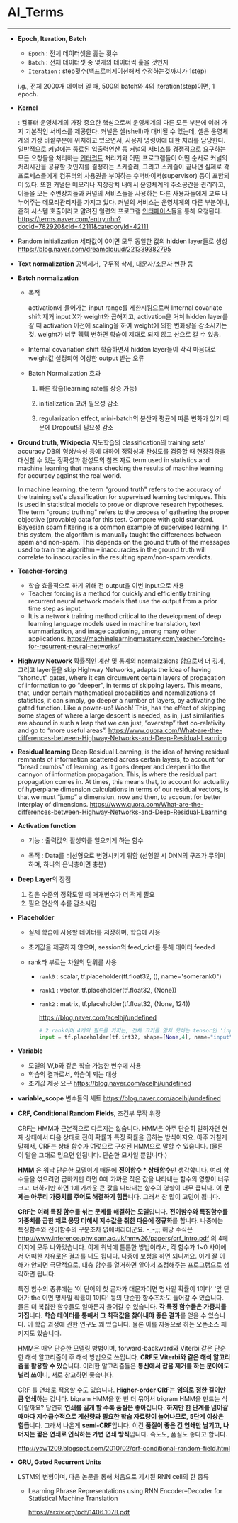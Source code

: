 # AI_Terms

---

- **Epoch, Iteration, Batch**
  
     - `Epoch` : 전체 데이터셋을 훑는 횟수
     - `Batch` : 전체 데이터셋 중 몇개의 데이터씩 훑을 것인지
     - `Iteration` : step횟수(백프로퍼게이션해서 수정하는것까지가 1step)
     
     i.g., 전체 2000개 데이터 일 때, 500의 batch와 4의 iteration(step)이면, 1 epoch.
     
- **Kernel**
  
     : 컴퓨터 운영체계의 가장 중요한 핵심으로써 운영체계의 다른 모든 부분에 여러 가지 기본적인 서비스를 제공한다. 커널은 셸(shell)과 대비될 수 있는데, 셸은 운영체계의 가장 바깥부분에 위치하고 있으면서, 사용자 명령어에 대한 처리를 담당한다. 일반적으로 커널에는 종료된 입출력연산 등 커널의 서비스를 경쟁적으로 요구하는 모든 요청들을 처리하는 [인터럽트](https://terms.naver.com/entry.nhn?docId=782406&ref=y) 처리기와 어떤 프로그램들이 어떤 순서로 커널의 처리시간을 공유할 것인지를 결정하는 스케줄러, 그리고 스케줄이 끝나면 실제로 각 프로세스들에게 컴퓨터의 사용권을 부여하는 수퍼바이저(supervisor) 등이 포함되어 있다.
      또한 커널은 메모리나 저장장치 내에서 운영체계의 주소공간을 관리하고, 이들을 모든 주변장치들과 커널의 서비스들을 사용하는 다른 사용자들에게 고루 나누어주는 메모리관리자를 가지고 있다. 커널의 서비스는 운영체계의 다른 부분이나, 흔히 시스템 호출이라고 알려진 일련의 프로그램 [인터페이스](https://terms.naver.com/entry.nhn?docId=782407&ref=y)들을 통해 요청된다.
<https://terms.naver.com/entry.nhn?docId=782920&cid=42111&categoryId=42111>
     
- Random initialization
     세타값이 0이면 모두 동일한 값의 hidden layer들로 생성
     <https://blog.naver.com/dreamclouud/221339382795>

- **Text normalization**
         공백제거, 구두점 삭제, 대문자/소문자 변환 등

- **Batch normalization**
  
     - 목적
     
       activation에 들어가는 input range를 제한시킴으로써 Internal covariate shift 제거
       input X가 weight와 곱해지고, activation을 거쳐 hidden layer를 갈 때 activation 이전에 scaling을 하여 weight에 의한 변화량을 감소시키는 것. weight가 너무 훽훽 변하면 학습이 제대로 되지 않고 산으로 갈 수 있음.
     
     - Internal covariation shift
       학습하면서 hidden layer들이 각각 마음대로 weight값 설정되어 이상한 output 받는 오류
     
     - Batch Normalization 효과
     
       1. 빠른 학습(learning rate를 상승 가능)
     
       2. initialization 고려 필요성 감소
     
       3. regularization effect, mini-batch의 분산과 평균에 따른 변화가 있기 때문에 Dropout의 필요성 감소
     
- **Ground truth, Wikipedia**
     지도학습의 classification의 training sets' accuracy
     DB의 형상/속성 등에 대하여 정확성과 완성도를 검증할 때 현장검증을 대신할 수 있는 정확성과 완성도의 참조 자료
     term used in statistics and machine learning that means checking the results of machine learning for accuracy against the real world.
     
     In machine learning, the term "ground truth" refers to the accuracy of the training set's classification  for supervised learning techniques. This is used in statistical models to prove or disprove research hypotheses. The term "ground truthing" refers to the process of gathering the proper objective (provable) data for this test. Compare with gold standard.
     Bayesian spam filtering is a common example of supervised learning. In this system, the      algorithm is manually taught the differences between spam and non-spam. This depends on the ground truth of the messages used to train the algorithm – inaccuracies in the ground truth will correlate to inaccuracies in the resulting spam/non-spam verdicts.
     
- **Teacher-forcing**

     - 학습 효율적으로 하기 위해 전 output을 이번 input으로 사용
     - Teacher forcing is a method for quickly and efficiently training recurrent neural network models that use the output from a prior time step as input.
     - It is a network training method critical to the development of deep learning language models used in machine translation, text summarization, and image captioning, among many other applications.
       <https://machinelearningmastery.com/teacher-forcing-for-recurrent-neural-networks/> 

- **Highway Network**
         확률적인 계산 및 통계의 normalizaions 함으로써 더 깊게, 그리고 layer들을 skip
         Highway Networks, adapts the idea of having “shortcut” gates, where it can circumvent certain layers of propagation of information to go “deeper”, in terms of skipping layers.
         This means, that, under certain mathematical probabilities and normalizations of statistics, it can simply, go deeper a number of layers, by activating the gated function. Like a power-up! Wooh!
         This, has the effect of skipping some stages of where a large descent is needed, as in, just similarities are abound in such a leap that we can just, “overstep” that co-relativity and go to “more useful areas”.
         <https://www.quora.com/What-are-the-differences-between-Highway-Networks-and-Deep-Residual-Learning> 

- **Residual learning**
         Deep Residual Learning, is the idea of having residual remnants of information scattered across certain layers, to account for “bread crumbs” of learning, as it goes deeper and deeper into the cannyon of information propagation.
         This, is where the residual part propagation comes in.
         At times, this means that, to account for actuallity of hyperplane dimension calculations in terms of our residual vectors, is that we must “jump” a dimension, now and then, to account for better interplay of dimensions.
         <https://www.quora.com/What-are-the-differences-between-Highway-Networks-and-Deep-Residual-Learning>

- **Activation function**
  
     - 기능 : 출력값의 활성화를 일으키게 하는 함수
     
     - 목적 : Data를 비선형으로 변형시키기 위함
       (선형일 시 DNN의 구조가 무의미하며, 하나의 은닉층이면 충분) 

- **Deep Layer**의 장점
  
     1. 같은 수준의 정확도일 때 매개변수가 더 적게 필요
     2. 필요 연산의 수를 감소시킴
     
- **Placeholder**

     - 실제 학습에 사용할 데이터를 저장하며, 학습에 사용

     - 초기값을 제공하지 않으며, session의 feed_dict를 통해 데이터 feeded

     - rank라 부르는 차원의 단위를 사용

       - `rank0` : scalar, tf.placeholder(tf.float32, (), name='somerank0")

       - `rank1` : vector, tf.placeholder(tf.float32, (None))

       - `rank2` : matrix, tf.placeholder(tf.float32, (None, 124))  

         <https://blog.naver.com/acelhj/undefined>

         ```python
         # 2 rank이며 4개의 필드를 가지는, 전체 크기를 알지 못하는 tensor인 'input'
         input = tf.placeholder(tf.int32, shape=[None,4], name="input")
         ```

- **Variable**
  - 모델의 W,b와 같은 학습 가능한 변수에 사용
  - 학습의 결과로서, 학습이 되는 대상
  - 초기값 제공 요구
    <https://blog.naver.com/acelhj/undefined> 

- **variable_scope**
         변수들의 세트
         <https://blog.naver.com/acelhj/undefined> 

- **CRF, Conditional Random Fields**, 조건부 무작 위장

   CRF는 HMM과 근본적으로 다르지는 않습니다. HMM은 아주 단순히 말하자면 현재 상태에서 다음 상태로 전이 확률과 특징 확률을 곱하는 방식이지요. 아주 거칠게 말해서, CRF는 상태 함수가 여럿으로 구성된 HMM으로 말할 수 있습니다. (물론 이 말을 그대로 믿으면 안됩니다. 단순한 묘사일 뿐입니다.) 

  **HMM** 은 워낙 단순한 모델이기 때문에 **전이함수 \* 상태함수**만 생각합니다. 여러 함수들을 섞으려면 곱하기만 하면 0에 가까운 작은 값을 나타내는 함수의 영향이 너무 크고, 더하기만 하면 1에 가까운 큰 값을 나타내는 함수의 영향이 너무 큽니다. 이 **문제는 아무리 가중치를 주어도 해결하기 힘듭**니다. 그래서 참 많이 고민이 됩니다.

  **CRF는 여러 특징 함수를 섞는 문제를 해결하는 모델**입니다. **전이함수와 특징함수를 가중치를 곱한 채로 몽땅 더해서 지수값을 취한 다음에 정규화**를 합니다. 나중에는 특징함수와 전이함수의 구분조차 없애버리더군요. -_-;;; 해당 수식은 http://www.inference.phy.cam.ac.uk/hmw26/papers/crf_intro.pdf 의 4페이지에 모두 나와있습니다. 이게 워낙에 튼튼한 방법이라서, 각 함수가 1~0 사이에서 어떠한 자유로운 결과를 내도 됩니다. 나중에 보정을 하면 되니까요. 이게 잘 이해가 안되면 극단적으로, 대충 함수를 열거하면 알아서 조정해주는 프로그램으로 생각하면 됩니다.

  특징 함수의 종류에는 '이 단어의 첫 글자가 대문자이면 명사일 확률이 1이다' '앞 단어가 the 이면 명사일 확률이 1이다' 등의 단순한 함수조차도 들어갈 수 있습니다. 물론 더 복잡한 함수들도 얼마든지 들어갈 수 있습니다. **각 특징 함수들은 가중치를 가집**니다. **학습 데이터를 통해서 그 최적값을 찾아내야 좋은 결과**를 얻을 수 있습니다. 이 학습 과정에 관한 연구도 꽤 있습니다. 물론 이를 자동으로 하는 오픈소스 패키지도 있습니다.

  HMM은 매우 단순한 모델링 방법이며, forward-backward와 Viterbi 같은 단순한 해석 알고리즘이 주 해석 방법으로 쓰입니다. **CRF도 Viterbi와 같은 해석 알고리즘을 활용할 수 있**습니다. 이러한 알고리즘들은 **통신에서 잡음 제거를 하는 분야에도 널리 쓰이**니, 서로 참고하면 좋습니다.

   CRF 를 연쇄로 적용할 수도 있습니다. **Higher-order CRF**는 **임의로 정한 길이만큼 연쇄**하는 겁니다. bigram HMM을 한 번 더 묶어서 trigram HMM을 만드는 식이랄까요? 당연히 **연쇄를 길게 할 수록 품질은 좋아**집니다. **하지만 한 단계를 넘어갈 때마다 지수급수적으로 계산량과 필요한 학습 자료량이 늘어나므로, 5단계 이상은 힘듭**니다. 그래서 나온게 **semi-CRF**입니다. 이건 **품질이 좋은 긴 연쇄만 남기고, 나머지는 짧은 연쇄로 인식하는 가변 연쇄 방식**입니다. 속도도, 품질도 좋다고 합니다.

  <http://ysw1209.blogspot.com/2010/02/crf-conditional-random-field.html> 

- **GRU, Gated Recurrent Units**

  LSTM의 변형이며, 다음 논문을 통해 처음으로 제시된 RNN cell의 한 종류

  - Learning Phrase Representations using RNN Encoder–Decoder for Statistical Machine Translation

    <https://arxiv.org/pdf/1406.1078.pdf>